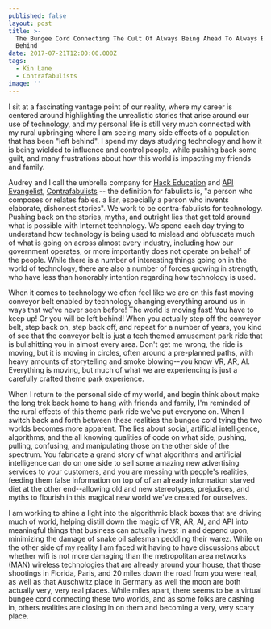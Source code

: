 ```yaml
---
published: false
layout: post
title: >-
  The Bungee Cord Connecting The Cult Of Always Being Ahead To Always Being Left
  Behind
date: 2017-07-21T12:00:00.000Z
tags:
  - Kin Lane
  - Contrafabulists
image: ''
---
```

I sit at a fascinating vantage point of our reality, where my career is centered around highlighting the unrealistic stories that arise around our use of technology, and my personal life is still very much connected with my rural upbringing where I am seeing many side effects of a population that has been "left behind". I spend my days studying technology and how it is being wielded to influence and control people, while pushing back some guilt, and many frustrations about how this world is impacting my friends and family.

Audrey and I call the umbrella company for [Hack Education](http://hackeducation.com) and [API Evangelist](http://apievangelist.com), [Contrafabulists](http://contrafabulists.com/) -- the definition for fabulists is, "a person who composes or relates fables. a liar, especially a person who invents elaborate, dishonest stories". We work to be contra-fabulists for technology. Pushing back on the stories, myths, and outright lies that get told around what is possible with Internet technology. We spend each day trying to understand how technology is being used to mislead and obfuscate much of what is going on across almost every industry, including how our government operates, or more importantly does not operate on behalf of the people. While there is a number of interesting things going on in the world of technology, there are also a number of forces growing in strength, who have less than honorably intention regarding how technology is used.

When it comes to technology we often feel like we are on this fast moving conveyor belt enabled by technology changing everything around us in ways that we've never seen before! The world is moving fast! You have to keep up! Or you will be left behind! When you actually step off the conveyor belt, step back on, step back off, and repeat for a number of years, you kind of see that the conveyor belt is just a tech themed amusement park ride that is bullshitting you in almost every area. Don't get me wrong, the ride is moving, but it is moving in circles, often around a pre-planned paths, with heavy amounts of storytelling and smoke blowing--you know VR, AR, AI. Everything is moving, but much of what we are experiencing is just a carefully crafted theme park experience.

When I return to the personal side of my world, and begin think about make the long trek back home to hang with friends and family, I'm reminded of the rural effects of this theme park ride we've put everyone on. When I switch back and forth between these realities the bungee cord tying the two worlds becomes more apparent. The lies about social, artificial intelligence, algorithms, and the all knowing qualities of code on what side, pushing, pulling, confusing, and manipulating those on the other side of the spectrum. You fabricate a grand story of what algorithms and artificial intelligence can do on one side to sell some amazing new advertising services to your customers, and you are messing with people's realities, feeding them  false information on top of of an already information starved diet at the other end--allowing old and new stereotypes, prejudices, and myths to flourish in this magical new world we've created for ourselves.

I am working to shine a light into the algorithmic black boxes that are driving much of world, helping distill down the magic of VR, AR, AI, and API into meaningful things that business can actually invest in and depend upon, minimizing the damage of snake oil salesman peddling their warez. While on the other side of my reality I am faced wit having to have discussions about whether wifi is not more damaging than the metropolitan area networks (MAN) wireless technologies that are already around your house, that those shootings in Florida, Paris, and 20 miles down the road from you were real, as well as that Auschwitz place in Germany as well the moon are both actually very, very real places. While miles apart, there seems to be a virtual bungee cord connecting these two worlds, and as some folks are cashing in, others realities are closing in on them and becoming a very, very scary place.

